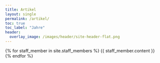 ```yaml
---
title: Artikel
layout: single
permalink: /artikel/
toc: true
toc_label: "Jahre"
header:
  overlay_image: /images/header/site-header-flat.png
---
```

{% for staff_member in site.staff_members %}
  {{ staff_member.content }}
{% endfor %}

<!-- Idee: Posts-by-Tag Page verwenden, Artikel nach Tags ordnen... -->

